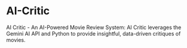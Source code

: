 # AI-Critic
AI Critic - An AI-Powered Movie Review System: AI Critic leverages the Gemini AI API and Python to provide insightful, data-driven critiques of movies. 
